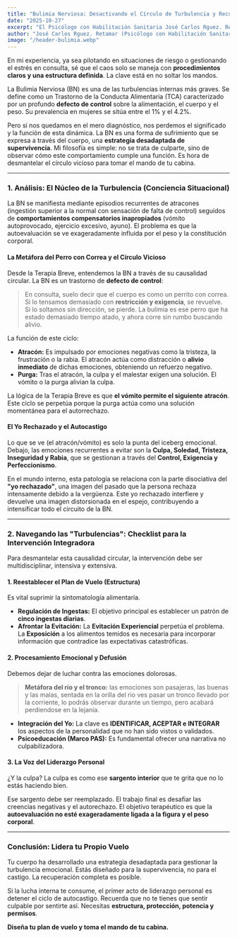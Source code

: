```yaml
---
title: "Bulimia Nerviosa: Desactivando el Círculo de Turbulencia y Recuperando el Mando de Cabina"
date: "2025-10-27"
excerpt: "El Psicólogo con Habilitación Sanitaria José Carlos Rguez. Retamar aplica la mentalidad de cabina para analizar la Bulimia Nerviosa, un Trastorno de la Conducta Alimentaria caracterizado por un profundo defecto de control y autocastigo."
author: "José Carlos Rguez. Retamar (Psicólogo con Habilitación Sanitaria)"
image: "/header-bulimia.webp" 
---
```


En mi experiencia, ya sea pilotando en situaciones de riesgo o gestionando el estrés en consulta, sé que el caos solo se maneja con **procedimientos claros y una estructura definida**. La clave está en no soltar los mandos.

La Bulimia Nerviosa (BN) es una de las turbulencias internas más graves. Se define como un Trastorno de la Conducta Alimentaria (TCA) caracterizado por un profundo **defecto de control** sobre la alimentación, el cuerpo y el peso. Su prevalencia en mujeres se sitúa entre el 1% y el 4.2%.

Pero si nos quedamos en el mero diagnóstico, nos perdemos el significado y la función de esta dinámica. La BN es una forma de sufrimiento que se expresa a través del cuerpo, una **estrategia desadaptada de supervivencia**. Mi filosofía es simple: no se trata de culparte, sino de observar cómo este comportamiento cumple una función. Es hora de desmantelar el círculo vicioso para tomar el mando de tu cabina.

---

### 1. Análisis: El Núcleo de la Turbulencia (Conciencia Situacional)

La BN se manifiesta mediante episodios recurrentes de atracones (ingestión superior a la normal con sensación de falta de control) seguidos de **comportamientos compensatorios inapropiados** (vómito autoprovocado, ejercicio excesivo, ayuno). El problema es que la autoevaluación se ve exageradamente influida por el peso y la constitución corporal.

#### La Metáfora del Perro con Correa y el Círculo Vicioso

Desde la Terapia Breve, entendemos la BN a través de su causalidad circular. La BN es un trastorno de **defecto de control**:

> En consulta, suelo decir que el cuerpo es como un perrito con correa. Si lo tensamos demasiado con **restricción y exigencia**, se revuelve. Si lo soltamos sin dirección, se pierde. La bulimia es ese perro que ha estado demasiado tiempo atado, y ahora corre sin rumbo buscando alivio.

La función de este ciclo:
* **Atracón:** Es impulsado por emociones negativas como la tristeza, la frustración o la rabia. El atracón actúa como distracción o **alivio inmediato** de dichas emociones, obteniendo un refuerzo negativo.
* **Purga:** Tras el atracón, la culpa y el malestar exigen una solución. El vómito o la purga alivian la culpa.

La lógica de la Terapia Breve es que **el vómito permite el siguiente atracón**. Este ciclo se perpetúa porque la purga actúa como una solución momentánea para el autorrechazo.

#### El Yo Rechazado y el Autocastigo

Lo que se ve (el atracón/vómito) es solo la punta del iceberg emocional. Debajo, las emociones recurrentes a evitar son la **Culpa, Soledad, Tristeza, Inseguridad y Rabia**, que se gestionan a través del **Control, Exigencia y Perfeccionismo**.

En el mundo interno, esta patología se relaciona con la parte disociativa del **"yo rechazado"**, una imagen del pasado que la persona rechaza intensamente debido a la vergüenza. Este yo rechazado interfiere y devuelve una imagen distorsionada en el espejo, contribuyendo a intensificar todo el circuito de la BN.

---

### 2. Navegando las "Turbulencias": Checklist para la Intervención Integradora

Para desmantelar esta causalidad circular, la intervención debe ser multidisciplinar, intensiva y extensiva.

#### 1. Reestablecer el Plan de Vuelo (Estructura)

Es vital suprimir la sintomatología alimentaria.
* **Regulación de Ingestas:** El objetivo principal es establecer un patrón de **cinco ingestas diarias**.
* **Afrontar la Evitación:** La **Evitación Experiencial** perpetúa el problema. La **Exposición** a los alimentos temidos es necesaria para incorporar información que contradice las expectativas catastróficas.

#### 2. Procesamiento Emocional y Defusión

Debemos dejar de luchar contra las emociones dolorosas.

> **Metáfora del río y el tronco:** las emociones son pasajeras, las buenas y las malas, sentada en la orilla del rio ves pasar un tronco llevado por la corriente, lo podrás observar durante un tiempo, pero acabará perdiendose en la lejanía.

* **Integración del Yo:** La clave es **IDENTIFICAR, ACEPTAR e INTEGRAR** los aspectos de la personalidad que no han sido vistos o validados.
* **Psicoeducación (Marco PAS):** Es fundamental ofrecer una narrativa no culpabilizadora.

#### 3. La Voz del Liderazgo Personal

¿Y la culpa? La culpa es como ese **sargento interior** que te grita que no lo estás haciendo bien.

Ese sargento debe ser reemplazado. El trabajo final es desafiar las creencias negativas y el autorechazo. El objetivo terapéutico es que la **autoevaluación no esté exageradamente ligada a la figura y el peso corporal**.

---

### Conclusión: Lidera tu Propio Vuelo

Tu cuerpo ha desarrollado una estrategia desadaptada para gestionar la turbulencia emocional. Estás diseñado para la supervivencia, no para el castigo. La recuperación completa es posible.

Si la lucha interna te consume, el primer acto de liderazgo personal es detener el ciclo de autocastigo. Recuerda que no te tienes que sentir culpable por sentirte así. Necesitas **estructura, protección, potencia y permisos**.

**Diseña tu plan de vuelo y toma el mando de tu cabina.**
